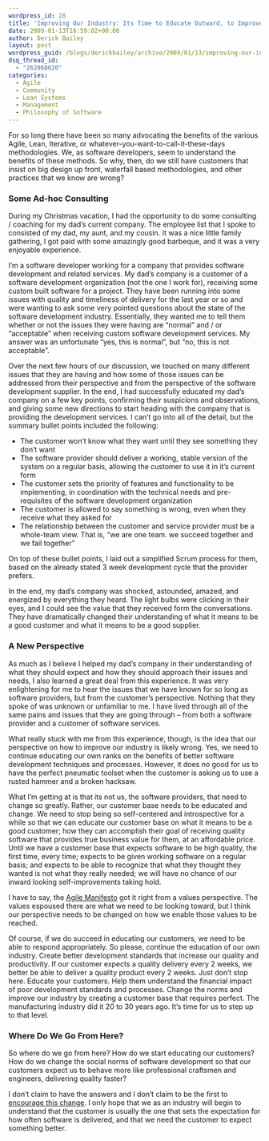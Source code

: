 ```yaml
---
wordpress_id: 28
title: 'Improving Our Industry: Its Time to Educate Outward, to Improve Inward'
date: 2009-01-13T16:59:02+00:00
author: Derick Bailey
layout: post
wordpress_guid: /blogs/derickbailey/archive/2009/01/13/improving-our-industry-its-time-to-educate-outward-to-improve-inward.aspx
dsq_thread_id:
  - "262068020"
categories:
  - Agile
  - Community
  - Lean Systems
  - Management
  - Philosophy of Software
---
```

For so long there have been so many advocating the benefits of the various Agile, Lean, Iterative, or whatever-you-want-to-call-it-these-days methodologies. We, as software developers, seem to understand the benefits of these methods. So why, then, do we still have customers that insist on big design up front, waterfall based methodologies, and other practices that we know are wrong?

### Some Ad-hoc Consulting

During my Christmas vacation, I had the opportunity to do some consulting / coaching for my dad’s current company. The employee list that I spoke to consisted of my dad, my aunt, and my cousin. It was a nice little family gathering, I got paid with some amazingly good barbeque, and it was a very enjoyable experience. 

I’m a software developer working for a company that provides software development and related services. My dad’s company is a customer of a software development organization (not the one I work for), receiving some custom built software for a project. They have been running into some issues with quality and timeliness of delivery for the last year or so and were wanting to ask some very pointed questions about the state of the software development industry. Essentially, they wanted me to tell them whether or not the issues they were having are “normal” and / or “acceptable” when receiving custom software development services. My answer was an unfortunate “yes, this is normal”, but “no, this is not acceptable”. 

Over the next few hours of our discussion, we touched on many different issues that they are having and how some of those issues can be addressed from their perspective and from the perspective of the software development supplier. In the end, I had successfully educated my dad’s company on a few key points, confirming their suspicions and observations, and giving some new directions to start heading with the company that is providing the development services. I can’t go into all of the detail, but the summary bullet points included the following:

  * The customer won’t know what they want until they see something they don’t want
  * The software provider should deliver a working, stable version of the system on a regular basis, allowing the customer to use it in it’s current form
  * The customer sets the priority of features and functionality to be implementing, in coordination with the technical needs and pre-requisites of the software development organization
  * The customer is allowed to say something is wrong, even when they receive what they asked for
  * The relationship between the customer and service provider must be a whole-team view. That is, “we are one team. we succeed together and we fail together”

On top of these bullet points, I laid out a simplified Scrum process for them, based on the already stated 3 week development cycle that the provider prefers. 

In the end, my dad’s company was shocked, astounded, amazed, and energized by everything they heard. The light bulbs were clicking in their eyes, and I could see the value that they received form the conversations. They have dramatically changed their understanding of what it means to be a good customer and what it means to be a good supplier.

### A New Perspective

As much as I believe I helped my dad’s company in their understanding of what they should expect and how they should approach their issues and needs, I also learned a great deal from this experience. It was very enlightening for me to hear the issues that we have known for so long as software providers, but from the customer’s perspective. Nothing that they spoke of was unknown or unfamiliar to me. I have lived through all of the same pains and issues that they are going through – from both a software provider and a customer of software services. 

What really stuck with me from this experience, though, is the idea that our perspective on how to improve our industry is likely wrong. Yes, we need to continue educating our own ranks on the benefits of better software development techniques and processes. However, it does no good for us to have the perfect pneumatic toolset when the customer is asking us to use a rusted hammer and a broken hacksaw.

What I’m getting at is that its not us, the software providers, that need to change so greatly. Rather, our customer base needs to be educated and change. We need to stop being so self-centered and introspective for a while so that we can educate our customer base on what it means to be a good customer; how they can accomplish their goal of receiving quality software that provides true business value for them, at an affordable price. Until we have a customer base that expects software to be high quality, the first time, every time; expects to be given working software on a regular basis; and expects to be able to recognize that what they thought they wanted is not what they really needed; we will have no chance of our inward looking self-improvements taking hold.

I have to say, the <a href="http://agilemanifesto.org/" target="_blank">Agile Manifesto</a> got it right from a values perspective. The values espoused there are what we need to be looking toward, but I think our perspective needs to be changed on how we enable those values to be reached.

Of course, if we do succeed in educating our customers, we need to be able to respond appropriately. So please, continue the education of our own industry. Create better development standards that increase our quality and productivity. If our customer expects a quality delivery every 2 weeks, we better be able to deliver a quality product every 2 weeks. Just don’t stop here. Educate your customers. Help them understand the financial impact of poor development standards and processes. Change the norms and improve our industry by creating a customer base that requires perfect. The manufacturing industry did it 20 to 30 years ago. It’s time for us to step up to that level.

### Where Do We Go From Here?

So where do we go from here? How do we start educating our customers? How do we change the social norms of software development so that our customers expect us to behave more like professional craftsmen and engineers, delivering quality faster? 

I don’t claim to have the answers and I don’t claim to be the first to <a href="http://www.ddj.com/architect/209101238" target="_blank">encourage this change</a>. I only hope that we as an industry will begin to understand that the customer is usually the one that sets the expectation for how often software is delivered, and that we need the customer to expect something better.